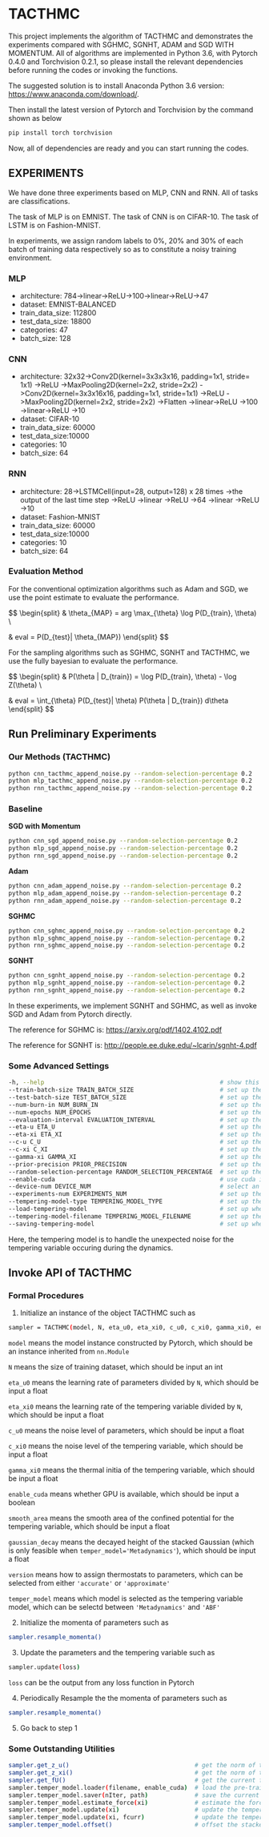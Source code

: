 # TACTHMC

This project implements the algorithm of TACTHMC and demonstrates the experiments compared with SGHMC, SGNHT, ADAM and SGD WITH MOMENTUM. All of algorithms are implemented in Python 3.6, with Pytorch 0.4.0 and Torchvision 0.2.1, so please install the relevant dependencies before running the codes or invoking the functions.

The suggested solution is to install Anaconda Python 3.6 version: https://www.anaconda.com/download/.

Then install the latest version of Pytorch and Torchvision by the command shown as below
```bash
pip install torch torchvision
```

Now, all of dependencies are ready and you can start running the codes.


## EXPERIMENTS

We have done three experiments based on MLP, CNN and RNN. All of tasks are classifications.

The task of MLP is on EMNIST. The task of CNN is on CIFAR-10. The task of LSTM is on Fashion-MNIST.

In experiments, we assign random labels to 0%, 20% and 30% of each batch of training data respectively so as to constitute a noisy training environment.


### MLP

- architecture: 784->linear->ReLU->100->linear->ReLU->47
- dataset: EMNIST-BALANCED
- train_data_size: 112800
- test_data_size: 18800
- categories: 47
- batch_size: 128


### CNN
- architecture: 32x32->Conv2D(kernel=3x3x3x16, padding=1x1, stride= 1x1)
                ->ReLU
                ->MaxPooling2D(kernel=2x2, stride=2x2)
                ->Conv2D(kernel=3x3x16x16, padding=1x1, stride=1x1)
                ->ReLU
                ->MaxPooling2D(kernel=2x2, stride=2x2)
                ->Flatten
                ->linear->ReLU
                ->100
                ->linear->ReLU
                ->10        
- dataset: CIFAR-10
- train_data_size: 60000
- test_data_size:10000
- categories: 10
- batch_size: 64


### RNN
- architecture: 28->LSTMCell(input=28, output=128) x 28 times
                ->the output of the last time step
                ->ReLU
                ->linear
                ->ReLU
                ->64
                ->linear
                ->ReLU
                ->10           
- dataset: Fashion-MNIST
- train_data_size: 60000
- test_data_size:10000
- categories: 10
- batch_size: 64


### Evaluation Method

For the conventional optimization algorithms such as Adam and SGD, we use the point estimate to evaluate the performance.

$$
\begin{split}
& \theta_{MAP} = arg \max_{\theta} \log P(D_{train}, \theta) \\

& eval = P(D_{test}| \theta_{MAP})
\end{split}
$$

For the sampling algorithms such as SGHMC, SGNHT and TACTHMC, we use the fully bayesian to evaluate the performance.

$$
\begin{split}
& P(\theta | D_{train}) = \log P(D_{train}, \theta) - \log Z(\theta) \\

& eval = \int_{\theta} P(D_{test}| \theta) P(\theta | D_{train}) d\theta
\end{split}
$$


## Run Preliminary Experiments

### Our Methods (TACTHMC)
```bash
python cnn_tacthmc_append_noise.py --random-selection-percentage 0.2
python mlp_tacthmc_append_noise.py --random-selection-percentage 0.2
python rnn_tacthmc_append_noise.py --random-selection-percentage 0.2
```

### Baseline

**SGD with Momentum**
```bash
python cnn_sgd_append_noise.py --random-selection-percentage 0.2
python mlp_sgd_append_noise.py --random-selection-percentage 0.2
python rnn_sgd_append_noise.py --random-selection-percentage 0.2
```

**Adam**
```bash
python cnn_adam_append_noise.py --random-selection-percentage 0.2
python mlp_adam_append_noise.py --random-selection-percentage 0.2
python rnn_adam_append_noise.py --random-selection-percentage 0.2
```

**SGHMC**
```bash
python cnn_sghmc_append_noise.py --random-selection-percentage 0.2
python mlp_sghmc_append_noise.py --random-selection-percentage 0.2
python rnn_sghmc_append_noise.py --random-selection-percentage 0.2
```

**SGNHT**
```bash
python cnn_sgnht_append_noise.py --random-selection-percentage 0.2
python mlp_sgnht_append_noise.py --random-selection-percentage 0.2
python rnn_sgnht_append_noise.py --random-selection-percentage 0.2
```

In these experiments, we implement SGNHT and SGHMC, as well as invoke SGD and Adam from Pytorch directly.

The reference for SGHMC is: https://arxiv.org/pdf/1402.4102.pdf

The reference for SGNHT is: http://people.ee.duke.edu/~lcarin/sgnht-4.pdf

### Some Advanced Settings
```bash
-h, --help                                                 # show this help message and exit
--train-batch-size TRAIN_BATCH_SIZE                        # set up the training batch size (int)
--test-batch-size TEST_BATCH_SIZE                          # set up the test batch size (please set the size of the whole test data) (int)
--num-burn-in NUM_BURN_IN                                  # set up the number of iterations of burn-in (int)
--num-epochs NUM_EPOCHS                                    # set up the total number of epochs for training (int)
--evaluation-interval EVALUATION_INTERVAL                  # set up the interval of evaluation (int)
--eta-u ETA_U                                              # set up the learning rate of parameters, which should be divided by the size of the whole training dataset (float)
--eta-xi ETA_XI                                            # set up the learning rate of the tempering variable which is similar to that of parameters (float)
--c-u C_U                                                  # set up the noise level of parameters (float)
--c-xi C_XI                                                # set up the noise level of the tempering variable (float)
--gamma-xi GAMMA_XI                                        # set up the value of thermal initia (float)
--prior-precision PRIOR_PRECISION                          # set up the penalizer of L2-norm (float)
--random-selection-percentage RANDOM_SELECTION_PERCENTAGE  # set up the percentage of random assignment on labels (float)
--enable-cuda                                              # use cuda if available (action=true)
--device-num DEVICE_NUM                                    # select an appropriate GPU for usage (int)
--experiments-num EXPERIMENTS_NUM                          # set up the label for the experiment (int)
--tempering-model-type TEMPERING_MODEL_TYPE                # set up the model type for the tempering variable (1 for Metadynamics/2 for ABF) (int)
--load-tempering-model                                     # set up whether necessarily load pre-trained tempering model (action=true)
--tempering-model-filename TEMPERING_MODEL_FILENAME        # set up the tempering model filename (int)
--saving-tempering-model                                   # set up whether it is necessary to save the tempering model   
```

Here, the tempering model is to handle the unexpected noise for the tempering variable occuring during the dynamics.


## Invoke API of TACTHMC

### Formal Procedures

1. Initialize an instance of the object TACTHMC such as
```bash
sampler = TACTHMC(model, N, eta_u0, eta_xi0, c_u0, c_xi0, gamma_xi0, enable_cuda, smooth_area=0.1, gaussian_decay=1e-3, version='accurate', temper_model='Metadynamics')
```

``` model ``` means the model instance constructed by Pytorch, which should be an instance inherited from ``` nn.Module ```

``` N ``` means the size of training dataset, which should be input an int

``` eta_u0 ``` means the learning rate of parameters divided by ``` N ```, which should be input a float

``` eta_xi0 ``` means the learning rate of the tempering variable divided by ``` N ```, which should be input a float

``` c_u0 ``` means the noise level of parameters, which should be input a float

``` c_xi0 ``` means the noise level of the tempering variable, which should be input a float

``` gamma_xi0 ``` means the thermal initia of the tempering variable, which should be input a float

``` enable_cuda ``` means whether GPU is available, which should be input a boolean

``` smooth_area ``` means the smooth area of the confined potential for the tempering variable, which should be input a float

``` gaussian_decay ``` means the decayed height of the stacked Gaussian (which is only feasible when ``` temper_model='Metadynamics' ```), which should be input a float

``` version ``` means how to assign thermostats to parameters, which can be selected from either ``` 'accurate' ``` or ``` 'approximate' ```

``` temper_model ``` means which model is selected as the tempering variable model, which can be selectd between ``` 'Metadynamics' ``` and ``` 'ABF' ```

2. Initialize the momenta of parameters such as

```bash
sampler.resample_momenta()
```

3. Update the parameters and the tempering variable such as

```bash
sampler.update(loss)
```

``` loss ``` can be the output from any loss function in Pytorch

4. Periodically Resample the the momenta of parameters such as

```bash
sampler.resample_momenta()
```

5. Go back to step 1

### Some Outstanding Utilities

```bash
sampler.get_z_u()                                   # get the norm of thermostats of parameters
sampler.get_z_xi()                                  # get the norm of thermostats of the tempering variable
sampler.get_fU()                                    # get the current force of potential w.r.t the tempering variable
sampler.temper_model.loader(filename, enable_cuda)  # load the pre-trained tempering model
sampler.temper_model.saver(nIter, path)             # save the current tempering model
sampler.temper_model.estimate_force(xi)             # estimate the force caused by the unexpected noise of the current tempering variable xi
sampler.temper_model.update(xi)                     # update the tempering model for the current xi when the model is Metadynamics
sampler.temper_model.update(xi, fcurr)              # update the tempering model for the current xi by the current force fcurr when the model is ABF
sampler.temper_model.offset()                       # offset the stacked Gaussian when the model is Metadynamics
```

